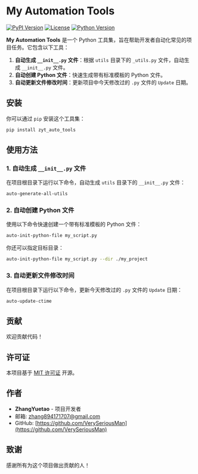 # My Automation Tools

[![PyPI Version](https://img.shields.io/pypi/v/zyt_auto_tools.svg)](https://pypi.org/project/zyt_auto_tools/)
[![License](https://img.shields.io/pypi/l/zyt_auto_tools.svg)](https://opensource.org/licenses/MIT)
[![Python Version](https://img.shields.io/pypi/pyversions/zyt_auto_tools.svg)](https://www.python.org/downloads/)

**My Automation Tools** 是一个 Python 工具集，旨在帮助开发者自动化常见的项目任务。它包含以下工具：

1. **自动生成 `__init__.py` 文件**：根据 `utils` 目录下的 `_utils.py` 文件，自动生成 `__init__.py` 文件。
2. **自动创建 Python 文件**：快速生成带有标准模板的 Python 文件。
3. **自动更新文件修改时间**：更新项目中今天修改过的 `.py` 文件的 `Update` 日期。

## 安装

你可以通过 `pip` 安装这个工具集：

```bash
pip install zyt_auto_tools
```

## 使用方法

### 1. 自动生成 `__init__.py` 文件

在项目根目录下运行以下命令，自动生成 `utils` 目录下的 `__init__.py` 文件：

```bash
auto-generate-all-utils
```

### 2. 自动创建 Python 文件

使用以下命令快速创建一个带有标准模板的 Python 文件：

```bash
auto-init-python-file my_script.py
```

你还可以指定目标目录：

```bash
auto-init-python-file my_script.py --dir ./my_project
```

### 3. 自动更新文件修改时间

在项目根目录下运行以下命令，更新今天修改过的 `.py` 文件的 `Update` 日期：

```bash
auto-update-ctime
```

## 贡献

欢迎贡献代码！

## 许可证

本项目基于 [MIT 许可证](LICENSE) 开源。

## 作者

- **ZhangYuetao** - 项目开发者
- 邮箱: zhang894171707@gmail.com
- GitHub: [https://github.com/VerySeriousMan](https://github.com/VerySeriousMan)

## 致谢

感谢所有为这个项目做出贡献的人！